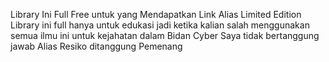 Library Ini Full Free untuk yang Mendapatkan Link 
Alias Limited Edition
Library ini full hanya untuk edukasi jadi ketika kalian salah menggunakan semua ilmu ini untuk kejahatan dalam Bidan Cyber
Saya tidak bertanggung jawab Alias Resiko ditanggung Pemenang
